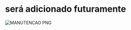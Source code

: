 # será adicionado futuramente
![MANUTENCAO PNG](https://github.com/user-attachments/assets/83cdb74b-6457-4419-83cc-8bdf6569f74e)
